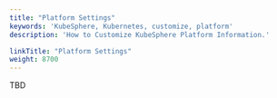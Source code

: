 ```yaml
---
title: "Platform Settings"
keywords: 'KubeSphere, Kubernetes, customize, platform'
description: 'How to Customize KubeSphere Platform Information.'

linkTitle: "Platform Settings"
weight: 8700
---
```


TBD